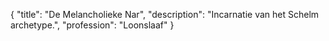 {
	"title": "De Melancholieke Nar",
	"description": "Incarnatie van het Schelm archetype.",
	"profession": "Loonslaaf"
}
